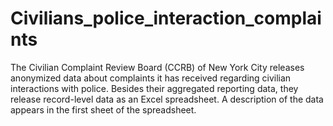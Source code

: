 # Civilians_police_interaction_complaints
The Civilian Complaint Review Board (CCRB) of New York City releases anonymized data about complaints it has received regarding civilian interactions with police. Besides their aggregated reporting data, they release record-level data as an Excel spreadsheet. A description of the data appears in the first sheet of the spreadsheet.

